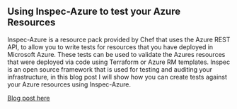 ## Using Inspec-Azure to test your Azure Resources

Inspec-Azure is a resource pack provided by Chef that uses the Azure REST API, to allow you to write tests for resources that you have deployed in Microsoft Azure. These tests can be used to validate the Azures resources that were deployed via code using Terraform or Azure RM templates. Inspec is an open source framework that is used for testing and auditing your infrastructure, in this blog post I will show how you can create tests against your Azure resources using Inspec-Azure.

[Blog post here](https://thomasthornton.cloud/2020/08/11/using-inspec-azure-to-test-your-azure-resources/)
